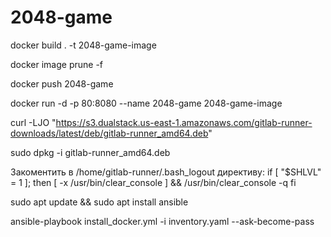 # 2048-game

docker build . -t 2048-game-image

docker image prune -f

docker push 2048-game

docker run -d -p 80:8080 --name 2048-game 2048-game-image

curl -LJO "https://s3.dualstack.us-east-1.amazonaws.com/gitlab-runner-downloads/latest/deb/gitlab-runner_amd64.deb"

sudo dpkg -i gitlab-runner_amd64.deb

Закоментить в /home/gitlab-runner/.bash_logout директиву:
if [ "$SHLVL" = 1 ]; then
    [ -x /usr/bin/clear_console ] && /usr/bin/clear_console -q
fi

sudo apt update && sudo apt install ansible

ansible-playbook install_docker.yml -i inventory.yaml  --ask-become-pass